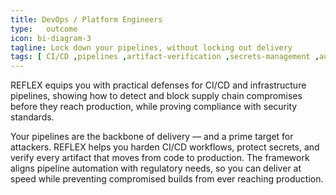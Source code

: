 ```yaml
---
title: DevOps / Platform Engineers
type:   outcome
icon: bi-diagram-3
tagline: Lock down your pipelines, without locking out delivery
tags: [ CI/CD ,pipelines ,artifact-verification ,secrets-management ,automation ,shift-left-security]
---
```

REFLEX equips you with practical defenses for CI/CD and infrastructure pipelines, showing how to detect and block supply chain compromises before they reach production, while proving compliance with security standards.


Your pipelines are the backbone of delivery — and a prime target for attackers. REFLEX helps you harden CI/CD workflows, protect secrets, and verify every artifact that moves from code to production. The framework aligns pipeline automation with regulatory needs, so you can deliver at speed while preventing compromised builds from ever reaching production.